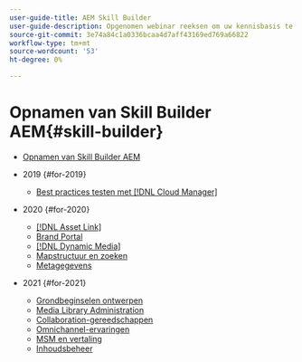 ```yaml
---
user-guide-title: AEM Skill Builder
user-guide-description: Opgenomen webinar reeksen om uw kennisbasis te bouwen en uw investering in Adobe  [!DNL Experience Manager] te maximaliseren.
source-git-commit: 3e74a84c1a0336bcaa4d7aff43169ed769a66822
workflow-type: tm+mt
source-wordcount: '53'
ht-degree: 0%

---
```



# Opnamen van Skill Builder AEM{#skill-builder}

* [Opnamen van Skill Builder AEM](overview.md)

* 2019 {#for-2019}
   * [Best practices testen met  [!DNL Cloud Manager]](./2019/cloud-manager-testing.md)
* 2020 {#for-2020}
   * [[!DNL Asset Link]](./2020/asset-link.md)
   * [Brand Portal](./2020/brand-portal.md)
   * [[!DNL Dynamic Media]](./2020/dynamic-media.md)
   * [Mapstructuur en zoeken](./2020/folder-structure-search.md)
   * [Metagegevens](./2020/metadata.md)
* 2021 {#for-2021}
   * [Grondbeginselen ontwerpen](./2021/authoring-fundamentals.md)
   * [Media Library Administration](./2021/media-library-administration.md)
   * [Collaboration-gereedschappen](./2021/collaboration-tools.md)
   * [Omnichannel-ervaringen](./2021/omnichannel-experiences.md)
   * [MSM en vertaling](./2021/multi-site-management-web-translation.md)
   * [Inhoudsbeheer](./2021/traditional-headless-content-management.md)

<!--

Articles must be added to this TOC file in order to render.

Use this list format to specify links to articles and section headings that expand and collapse in the left rail of the user guide.

An article link CANNOT be used as a section heading.
-->

